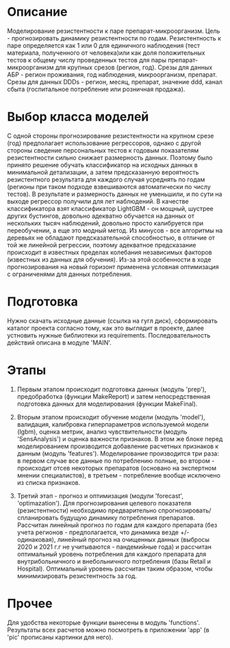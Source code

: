 # Описание 
Моделирование резистентности к паре препарат-микроорганизм.
Цель - прогнозировать динамику резистентности по годам.
Резистентность к паре определяется как 1 или 0 для единичного наблюдения (тест материала, 
полученного от человека)или как доля положительных тестов к общему числу проведенных тестов
для пары препарат-микроорганизм для крупных срезов (регион, год).
Срезы для данных АБР - регион проживания, год наблюдения, микроорганизм, препарат.
Срезы для данных DDDs - регион, месяц, препарат, значение ddd, канал сбыта (госпитальное потребление
или розничная продажа).

# Выбор класса моделей 
С одной стороны прогнозирование резистентности на крупном срезе (год) предполагает использование 
регрессоров, однако с другой стороны сведение персональных тестов к годовым показателям резистентности
сильно снижает размерность данных. Поэтому было принято решение обучать классификатор на исходных данных
в минимальной детализации, а затем предсказанную вероятность резистентного результата для каждого случая
усреднять по годам (регионы при таком подходе взвешиваются автоматически по числу тестов). 
В результате и размерность данных не уменьшили, и по сути на выходе регрессор получили для лет наблюдений.
В качестве классификатора взят классификатор LightGBM - он мощный, шустрее других бустингов, довольно адекватно
обучается на данных от нескольких тысяч наблюдений, довольно просто калибруется при переобучении, а еще это модный метод. 
Из минусов - все алгоритмы на деревьях не обладают предсказательной способностью, в отличие от той же линейной регрессии,
поэтому адекватное предсказание происходит в известных пределах колебания независимых факторов (известных из данных для обучения).
Из-за этой особенности в ходе прогнозирования на новый горизонт применена условная оптимизация с ограниченями для данных
потребления. 

#  Подготовка 
Нужно скачать исходные данные (ссылка на гугл диск), сформировать каталог проекта согласно тому, как это выглядит в проекте,
далее устновить нужные библиотеки из requirements. Последовательность действий описана в модуле 'MAIN'.

# Этапы 
1. Первым этапом происходит подготовка данных (модуль 'prep'), предобработка (функции MakeReport)
и затем непосредственная подготовка данных для моделирования (функции MakeFinal).

2. Вторым этапом  происходит обучение модели (модуль 'model'), валидация, калибровка гиперпараметров
используемой модели (lgbm), оценка метрик, анализ чувствительности (модуль 'SensAnalysis') и оценка важности признаков.
В этом же блоке перед моделированием производится добавление расчетных признаков к данным (модуль 'features').
Моделирование производится три раза: в первом случае все данные по потреблению полные, во втором -
происходит отсев некоторых препаратов (основано на экспертном мнении специалистов), в третьем - потребление вообще
исключено из списка признаков.

4. Третий этап - прогноз и оптимизация (модули 'forecast', 'optimazation'). Для прогнозирования целевого показателя (резистентности) необходимо
предварительно спрогнозировать/спланировать будущую динамику потребления препаратов. Рассчитан линейный прогноз по годам
для каждого препарата (без учета регионов - предполагается, что динамика везде +/- одинаковая), линейный прогноз на
очищенных данных (выбросы 2020 и 2021 г.г не учитываются - пандемийные года) и рассчитан оптимальный уровень потребления
для каждого препарата для внутрибольничного и внебольничного потребления (базы Retail и Hospital).
Оптимальный уровень рассчитан таким образом, чтобы минимизировать резистентность за год.

# Прочее 
Для удобства некоторые функции вынесены в модуль 'functions'. Результаты всех расчетов можно посмотреть в приложении 'app'
(в 'pic' прописаны картинки для него).
